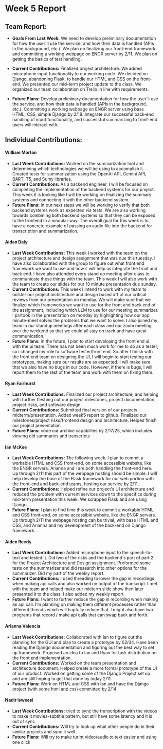 # Week 5 Report

## Team Report:
- **Goals From Last Week:** We need to develop preliminary documentation for how the user'll use the service, and how their data is handled (APIs in the background, etc.).
We plan on finalizing our front-end framework and committing a working webpage on ENGR server by 2/11.
We plan on getting the basics of test handling.

- **Current Contributions:** Finalized project architecture. We added microphone input functionality to our working code. We decided on Django, abandoning Flask, to handle our HTML and CSS on the front-end. We presented our mid-term project update to the class. We organized our team collaboration on Trello in line with requirements. 
- **Future Plans:** Develop preliminary documentation for how the user'll use the service, and how their data is handled (APIs in the background, etc.).
Committing a working webpage on ENGR server using base HTML, CSS, simple Django by 2/18.
Integrate our successful back-end handling of input functionality, and successful summarizing to front-end users will interact with.

## Individual Contributions:
#### William Morton
- **Last Week Contributions:** Worked on the summarization tool and determining which technologies we will be using to accomplish it. Created tests for summarization using the OpenAI API, Gemini API, BART, T5, and Sumy libraries.
- **Current Contributions:** As a backend engineer, I will be focused on completing the implementation of the backend systems for our project. This week it is looking like I will be working on finalizing the summary systems and connecting it with the other backend system.
- **Future Plans:** In our next steps we will be working to verify that both backend systems work as expected via tests. We are also working towards combining both backend systems so that they can be exposed to the frontend in a modular way. The overall goal for this week is to have a concrete example of passing an audio file into the backend for transcription and summarization.

#### Aidan Daly
- **Last Week Contributions:** This week I worked with the team on the project architecture and design assignment that was due this tuesday. I have also collaborated with the group to figure out what front end framework we want to use and how it will help us integrate the front and back end. I have also attended every stand up meeting after class to communicate these things with the team. This week I will also work with the team to create our slides for our 10 minute presentation due sunday. 
- **Current Contributions:** This week I intend to work with my team to bolster our project architecture and design based off of our critical reviews from our presentation on monday. We will make sure that we finalize which frameworks we want to use for the front and back end of the assignment, including which LLM to use for our meeting summarizer. I partook in the presentation on monday by highlighting how our app minute-meet solves the problems that we want to solve. I also joined my team in our standup meetings after each class and our zoom meeting over the weekend so that we could all stay on track and have great communication. 
- **Future Plans:** In the future, I plan to start developing the front end ui with the ui team. There has not been much work for me to do as a tester, so i changed my role to software tester/front end. So after I finish with the front end team on designing the UI, I will begin to start testing our prototypes, making sure our results are as expected. I will make sure that we also have no bugs in our code. However, if there is bugs, I will report them to the rest of the team and work with them on fixing them. 

#### Ryan Fairhurst
- **Last Week Contributions:**  Finalized our project architecture, and helping with further fleshing out our project milestones, project documentation, project risks, and software design. 
- **Current Contributions:** Submitted final version of our projects midterm/presentation. Added week5 report to github. Finalized our milestones/project risks/frontend design and architecture. Helped finish our project presentation 
- **Future Plans:** code our archive capabilites by 2/17/25, which includes viewing old summaries and transcripts

#### Ian McKee
- **Last Week Contributions:** The following week, I plan to commit a workable HTML and CSS front-end, on some accessible website, like the ENGR servers. Arianna and I are both handling the front-end here. Up through 2/11 this part of the webpage hosting should be simple. I will help develop the base of the Flask framework for our web portion with the front-end and back-end teams, hosting our service by 2/11.
- **Current Contributions:** Helped refine our project's UI architecture and reduced the problem with current services down to the specifics during mid-term presentation this week. We scrapped Flask and are using Django.
- **Future Plans:** I plan to find time this week to commit a workable HTML and CSS front-end, on some accessible website, like the ENGR servers. Up through 2/11 the webpage hosting can be trivial, with base HTML and CSS, and Arianna and my development of the back-end on Django framework.

#### Aiden Reedy
- **Last Week Contributions:** Added microphone input to the speech-to-text and tested it. Did two of the risks and the backend's part of part 2 for the Project Architecture and Design assignment. Preformed some tests on the summarizer and did research into other options for the summarizer. Did my part of the weekly report.
- **Current Contributions:** I used threading to lower the gap in recordings when making api calls and also worked on output of the transcript. I met with the team and helped make our midterm slide show then later presented it to the class. I also added my weekly report.
- **Future Plans:** I want to further reduce the gap in recording when making an api call. I'm planning on making them different processes rather than different threads which will hopfully reduce that. I might also have two programs that record / make api calls that can swap back and forth.

#### Arianna Valencia
- **Last Week Contributions:** Collaborated with Ian to figure out the planning for the GUI and plan to create a prototype by 02/04. Have been reading the Django documentation and figuring out the best way to set up framework. Proposed an idea to Ian and Ryan for task distribution on the front end implementation.
- **Current Contributions:** Worked on the team presentation and architecture document. Helped create a more formal prototype of the UI of our product. Worked on getting some of the Django Project set up and am still hoping to get that done by today 2/11.
- **Future Plans:** Work on HTML and CSS with Ian and have the Django project (with some html and css) committed by 2/14

#### Nadir Isweesi
- **Last Week Contributions:** tried to sync the transcription with the videos to make it movies-subtitle pattern, but still have some latency and it is out of sync
- **Current Contributions:** Will try to look up what other people do in their similar projects and sync it well.
- **Future Plans:** Will try to make turint video/audio to text easier and using one click

